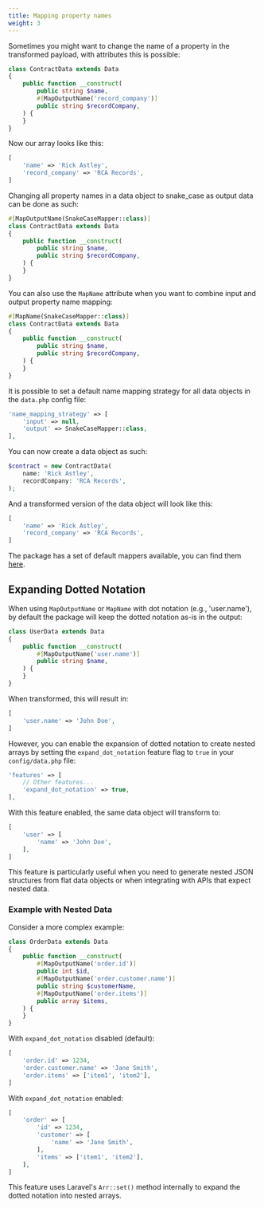 ```yaml
---
title: Mapping property names
weight: 3
---
```


Sometimes you might want to change the name of a property in the transformed payload, with attributes this is possible:

```php
class ContractData extends Data
{
    public function __construct(
        public string $name,
        #[MapOutputName('record_company')]
        public string $recordCompany,
    ) {
    }
}
```

Now our array looks like this:

```php
[
    'name' => 'Rick Astley',
    'record_company' => 'RCA Records',
]
```

Changing all property names in a data object to snake_case as output data can be done as such:

```php
#[MapOutputName(SnakeCaseMapper::class)]
class ContractData extends Data
{
    public function __construct(
        public string $name,
        public string $recordCompany,
    ) {
    }
}
```

You can also use the `MapName` attribute when you want to combine input and output property name mapping:

```php
#[MapName(SnakeCaseMapper::class)]
class ContractData extends Data
{
    public function __construct(
        public string $name,
        public string $recordCompany,
    ) {
    }
}
```

It is possible to set a default name mapping strategy for all data objects in the `data.php` config file:

```php
'name_mapping_strategy' => [
    'input' => null,
    'output' => SnakeCaseMapper::class,
],
```

You can now create a data object as such:

```php
$contract = new ContractData(
    name: 'Rick Astley',
    recordCompany: 'RCA Records',
);
```

And a transformed version of the data object will look like this:

```php
[
    'name' => 'Rick Astley',
    'record_company' => 'RCA Records',
]
```

The package has a set of default mappers available, you can find them [here](/docs/laravel-data/v4/advanced-usage/available-property-mappers).

## Expanding Dotted Notation

When using `MapOutputName` or `MapName` with dot notation (e.g., 'user.name'), by default the package will keep the dotted notation as-is in the output:

```php
class UserData extends Data
{
    public function __construct(
        #[MapOutputName('user.name')]
        public string $name,
    ) {
    }
}
```

When transformed, this will result in:

```php
[
    'user.name' => 'John Doe',
]
```

However, you can enable the expansion of dotted notation to create nested arrays by setting the `expand_dot_notation` feature flag to `true` in your `config/data.php` file:

```php
'features' => [
    // Other features...
    'expand_dot_notation' => true,
],
```

With this feature enabled, the same data object will transform to:

```php
[
    'user' => [
        'name' => 'John Doe',
    ],
]
```

This feature is particularly useful when you need to generate nested JSON structures from flat data objects or when integrating with APIs that expect nested data.

### Example with Nested Data

Consider a more complex example:

```php
class OrderData extends Data
{
    public function __construct(
        #[MapOutputName('order.id')]
        public int $id,
        #[MapOutputName('order.customer.name')]
        public string $customerName,
        #[MapOutputName('order.items')]
        public array $items,
    ) {
    }
}
```

With `expand_dot_notation` disabled (default):

```php
[
    'order.id' => 1234,
    'order.customer.name' => 'Jane Smith',
    'order.items' => ['item1', 'item2'],
]
```

With `expand_dot_notation` enabled:

```php
[
    'order' => [
        'id' => 1234,
        'customer' => [
            'name' => 'Jane Smith',
        ],
        'items' => ['item1', 'item2'],
    ],
]
```

This feature uses Laravel's `Arr::set()` method internally to expand the dotted notation into nested arrays.

